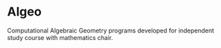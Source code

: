 # Algeo
Computational Algebraic Geometry programs developed for independent study course with mathematics chair.
